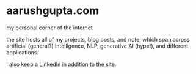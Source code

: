 # aarushgupta.com
my personal corner of the internet

the site hosts all of my projects, blog posts, and note, which span across artificial 
(general?) intelligence, NLP, generative AI (hype!), and different applications.

i also keep a [LinkedIn](https://www.linkedin.com/in/aarushgupta001) in addition to the
site.
